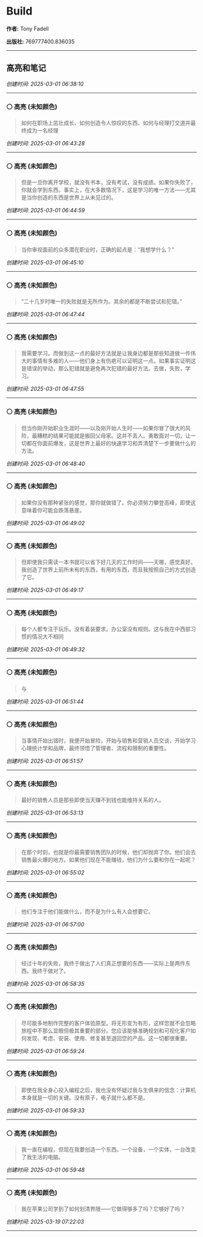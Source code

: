 # Build

**作者:** Tony Fadell

**出版社:** 769777400.836035

---

## 高亮和笔记

*创建时间: 2025-03-01 06:38:10*

---

### ⚪ 高亮 (未知颜色)

> 如何在职场上茁壮成长、如何创造令人惊叹的东西、如何与经理打交道并最终成为一名经理

*创建时间: 2025-03-01 06:43:28*

---

### ⚪ 高亮 (未知颜色)

> 但是一旦你离开学校，就没有书本，没有考试，没有成绩。如果你失败了，你就会学到东西。事实上，在大多数情况下，这是学习的唯一方法——尤其是当你创造的东西是世界上从未见过的。

*创建时间: 2025-03-01 06:44:59*

---

### ⚪ 高亮 (未知颜色)

> 当你审视面前的众多潜在职业时，正确的起点是：“我想学什么？”

*创建时间: 2025-03-01 06:45:10*

---

### ⚪ 高亮 (未知颜色)

> “二十几岁时唯一的失败就是无所作为。其余的都是不断尝试和犯错。”

*创建时间: 2025-03-01 06:47:44*

---

### ⚪ 高亮 (未知颜色)

> 我需要学习。而做到这一点的最好方法就是让我身边都是那些知道做一件伟大的事情有多难的人——他们身上有伤疤可以证明这一点。如果事实证明这是错误的举动，那么犯错就是避免再次犯错的最好方法。去做，失败，学习。

*创建时间: 2025-03-01 06:47:55*

---

### ⚪ 高亮 (未知颜色)

> 但当你刚开始职业生涯时——以及刚开始人生时——如果你冒了很大的风险，最糟糕的结果可能就是搬回父母家。这并不丢人。勇敢面对一切，让一切都在你面前爆发，这是世界上最好的快速学习和弄清楚下一步要做什么的方法。

*创建时间: 2025-03-01 06:48:40*

---

### ⚪ 高亮 (未知颜色)

> 如果你没有那种紧张的感觉，那你就做错了。你必须努力攀登高峰，即使这意味着你可能会跌落悬崖。

*创建时间: 2025-03-01 06:49:02*

---

### ⚪ 高亮 (未知颜色)

> 但即使我只需读一本书就可以省下好几天的工作时间——天哪，感觉真好。我创造了世界上前所未有的东西，有用的东西，而且我按照自己的方式创造了它。

*创建时间: 2025-03-01 06:49:17*

---

### ⚪ 高亮 (未知颜色)

> 每个人都专注于玩乐。没有着装要求。办公室没有规则。这与我在中西部习惯的情况大不相同

*创建时间: 2025-03-01 06:49:32*

---

### ⚪ 高亮 (未知颜色)

> 与

*创建时间: 2025-03-01 06:51:44*

---

### ⚪ 高亮 (未知颜色)

> 当事情开始出错时，我便开始冒险，开始与销售和营销人员交谈，开始学习心理统计学和品牌，最终领悟了管理者、流程和限制的重要性。

*创建时间: 2025-03-01 06:51:57*

---

### ⚪ 高亮 (未知颜色)

> 最好的销售人员是那些即使当天赚不到钱也能维持关系的人。

*创建时间: 2025-03-01 06:53:13*

---

### ⚪ 高亮 (未知颜色)

> 在那个时刻，也就是你最需要销售团队的时候，他们却抛弃了你。他们会去销售最火爆的地方。如果他们现在不能赚钱，他们为什么要和你在一起呢？

*创建时间: 2025-03-01 06:55:02*

---

### ⚪ 高亮 (未知颜色)

> 他们专注于他们能做什么，而不是为什么有人会想要它。

*创建时间: 2025-03-01 06:57:00*

---

### ⚪ 高亮 (未知颜色)

> 经过十年的失败，我终于做出了人们真正想要的东西——实际上是两件东西。我终于做对了。

*创建时间: 2025-03-01 06:58:35*

---

### ⚪ 高亮 (未知颜色)

> 尽可能多地制作完整的客户体验原型。将无形变为有形，这样您就不会忽略旅程中不那么显眼但极其重要的部分。您应该能够准确规划和可视化客户如何发现、考虑、安装、使用、修复甚至退回您的产品。这一切都很重要。

*创建时间: 2025-03-01 06:59:24*

---

### ⚪ 高亮 (未知颜色)

> 即使在我全身心投入编程之后，我也没有怀疑过我与生俱来的信念：计算机本身就是一切的关键。没有原子，电子就什么都不是。

*创建时间: 2025-03-01 06:59:33*

---

### ⚪ 高亮 (未知颜色)

> 我一直在编程，但现在我要创造一个东西。一个设备，一个实体，一台改变了我生活的电脑。

*创建时间: 2025-03-01 06:59:48*

---

### ⚪ 高亮 (未知颜色)

> 我在苹果公司学到了如何划清界限——它做得够多了吗？它够好了吗？

*创建时间: 2025-03-19 07:22:03*

---

